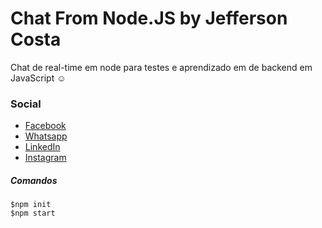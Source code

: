 # Chat From Node.JS by Jefferson Costa
Chat de real-time em node para testes e aprendizado em de backend em JavaScript
☺️ 
### Social
* [Facebook]()
* [Whatsapp]()
* [LinkedIn]()
* [Instagram]()
##### Comandos
    $npm init
    $npm start
